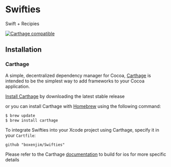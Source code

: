 # Swifties
Swift + Recipies

[![Carthage compatible](https://img.shields.io/badge/Carthage-compatible-4BC51D.svg?style=flat)](https://github.com/Carthage/Carthage)

## Installation
### Carthage
A simple, decentralized dependency manager for Cocoa, [Carthage](https://github.com/Carthage/Carthage) is intended
to be the simplest way to add frameworks to your Cocoa application. 

[Install Carthage](https://github.com/Carthage/Carthage#installing-carthage) by downloading the latest stable release

or you can install Carthage with [Homebrew](http://brew.sh/) using the following command:

```bash
$ brew update
$ brew install carthage
```
To integrate Swifties into your Xcode project using Carthage, specify it in your `Cartfile`:

```ogdl
github "boxenjim/Swifties"
```

Please refer to the Carthage [documentation](https://github.com/Carthage/Carthage#if-youre-building-for-ios) to build for ios for more specific details
